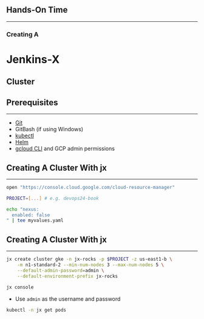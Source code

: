 ## Hands-On Time

---

### Creating A
# Jenkins-X
## Cluster


## Prerequisites

---

* [Git](https://git-scm.com/)
* GitBash (if using Windows)
* [kubectl](https://kubernetes.io/docs/tasks/tools/install-kubectl/)
* [Helm](https://helm.sh/)
* [gcloud CLI](https://cloud.google.com/sdk/docs/quickstarts) and GCP admin permissions


## Creating A Cluster With jx

---

```bash
open "https://console.cloud.google.com/cloud-resource-manager"

PROJECT=[...] # e.g. devops24-book

echo "nexus:
  enabled: false
" | tee myvalues.yaml
```


## Creating A Cluster With jx

---

```bash
jx create cluster gke -n jx-rocks -p $PROJECT -z us-east1-b \
    -m n1-standard-2 --min-num-nodes 3 --max-num-nodes 5 \
    --default-admin-password=admin \
    --default-environment-prefix jx-rocks

jx console
```

* Use `admin` as the username and password

```bash
kubectl -n jx get pods
```
